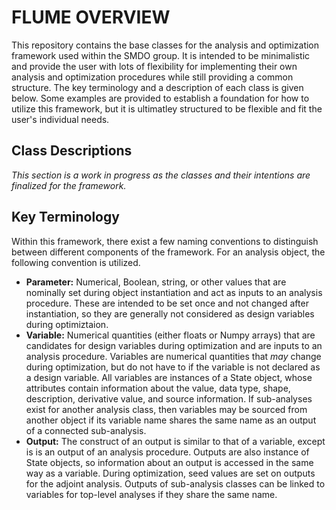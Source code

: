 # FLUME OVERVIEW

This repository contains the base classes for the analysis and optimization framework used within the SMDO group. It is intended to be minimalistic and provide the user with lots of flexibility for implementing their own analysis and optimization procedures while still providing a common structure. The key terminology and a description of each class is given below. Some examples are provided to establish a foundation for how to utilize this framework, but it is ultimatley structured to be flexible and fit the user's individual needs. 

## Class Descriptions

*This section is a work in progress as the classes and their intentions are finalized for the framework.*

## Key Terminology

Within this framework, there exist a few naming conventions to distinguish between different components of the framework. For an analysis object, the following convention is utilized.

- **Parameter:** Numerical, Boolean, string, or other values that are nominally set during object instantiation and act as inputs to an analysis procedure. These are intended to be set once and not changed after instantiation, so they are generally not considered as design variables during optimiztaion.
- **Variable:** Numerical quantities (either floats or Numpy arrays) that are candidates for design variables during optimization and are inputs to an analysis procedure. Variables are numerical quantities that *may* change during optimization, but do not have to if the variable is not declared as a design variable. All variables are instances of a State object, whose attributes contain information about the value, data type, shape, description, derivative value, and source information. If sub-analyses exist for another analysis class, then variables may be sourced from another object if its variable name shares the same name as an output of a connected sub-analysis. 
- **Output:** The construct of an output is similar to that of a variable, except is is an output of an analysis procedure. Outputs are also instance of State objects, so information about an output is accessed in the same way as a variable. During optimization, seed values are set on outputs for the adjoint analysis. Outputs of sub-analysis classes can be linked to variables for top-level analyses if they share the same name. 

